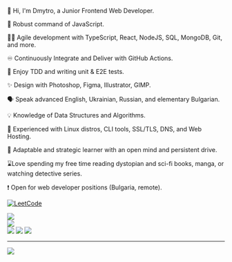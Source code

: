 👋 Hi, I'm Dmytro, a Junior Frontend Web Developer.

🤟 Robust command of JavaScript.

👨‍💻 Agile development with TypeScript, React, NodeJS, SQL, MongoDB, Git, and more.

♾️ Continuously Integrate and Deliver with GitHub Actions.

🧪 Enjoy TDD and writing unit & E2E tests.

✨ Design with Photoshop, Figma, Illustrator, GIMP.

🗣 Speak advanced English, Ukrainian, Russian, and elementary Bulgarian.

💡 Knowledge of Data Structures and Algorithms.

🐧 Experienced with Linux distros, CLI tools, SSL/TLS, DNS, and Web Hosting.

🧠 Adaptable and strategic learner with an open mind and persistent drive.

⌛Love spending my free time reading dystopian and sci-fi books, manga, or watching detective series. 

❗️ Open for web developer positions (Bulgaria, remote).

[![LeetCode](https://leetcard.jacoblin.cool/dmltdev?theme=nord&font=Fira%20Code)](https://leetcode.com/dmltdev/)

![](https://github-readme-stats.vercel.app/api?username=dmltdev&theme=dracula&hide_border=false&include_all_commits=false&count_private=false)<br/>
![](https://github-readme-streak-stats.herokuapp.com/?user=dmltdev&theme=dracula&hide_border=false)<br/>
![](https://github-readme-stats.vercel.app/api/top-langs/?username=dmltdev&theme=dracula&hide_border=false&include_all_commits=false&count_private=false&layout=compact)
![](https://github-profile-trophy.vercel.app/?username=dmltdev&theme=dracula&no-frame=false&no-bg=true&margin-w=4)
![](https://quotes-github-readme.vercel.app/api?type=horizontal&theme=tokyonight)

---
[![](https://visitcount.itsvg.in/api?id=dmltdev&icon=9&color=6)](https://visitcount.itsvg.in)

<!-- Proudly created with GPRM ( https://gprm.itsvg.in ) -->

